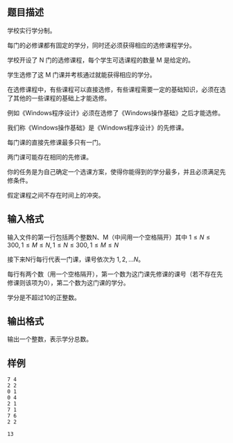## 题目描述

学校实行学分制。

每门的必修课都有固定的学分，同时还必须获得相应的选修课程学分。

学校开设了 N 门的选修课程，每个学生可选课程的数量 M 是给定的。

学生选修了这 M 门课并考核通过就能获得相应的学分。

在选修课程中，有些课程可以直接选修，有些课程需要一定的基础知识，必须在选了其他的一些课程的基础上才能选修。

例如《Windows程序设计》必须在选修了《Windows操作基础》之后才能选修。

我们称《Windows操作基础》是《Windows程序设计》的先修课。

每门课的直接先修课最多只有一门。

两门课可能存在相同的先修课。

你的任务是为自己确定一个选课方案，使得你能得到的学分最多，并且必须满足先修条件。

假定课程之间不存在时间上的冲突。


## 输入格式

输入文件的第一行包括两个整数N、M（中间用一个空格隔开）其中 $1 \leq N \leq 300,1 \leq M \leq N,1 \leq N \leq 300,1 \leq M \leq N$

接下来N行每行代表一门课，课号依次为 $1,2,...N$。

每行有两个数（用一个空格隔开），第一个数为这门课先修课的课号（若不存在先修课则该项为0），第二个数为这门课的学分。

学分是不超过10的正整数。

## 输出格式

输出一个整数，表示学分总数。


## 样例

```input1
7 4
2 2
0 1
0 4
2 1
7 1
7 6
2 2
```

```output1
13
```

